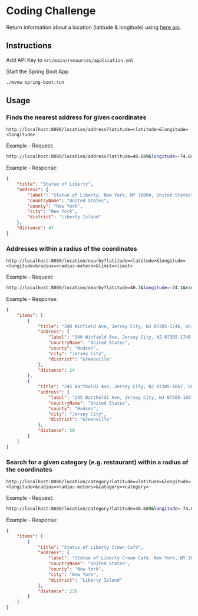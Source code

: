 # Coding Challenge

Return information about a location (latitude & longitude) using [here api](https://developer.here.com/documentation).

## Instructions

Add API Key to `src/main/resources/application.yml`

Start the Spring Boot App

```bash
./mvnw spring-boot:run
```

## Usage
### Finds the nearest address for given coordinates

```
http://localhost:8080/location/address?latitude=<latitude>&longitude=<longitude>
```
Example - Request:
```bash
http://localhost:8080/location/address?latitude=40.689&longitude=-74.044
```

Example - Response:
```json
{
    "title": "Statue of Liberty",
    "address": {
        "label": "Statue of Liberty, New York, NY 10004, United States",
        "countryName": "United States",
        "county": "New York",
        "city": "New York",
        "district": "Liberty Island"
    },
    "distance": 47
}
```

### Addresses within a radius of the coordinates

```
http://localhost:8080/location/nearby?latitude=<latitude>&longitude=<longitude>&radius=<radius-meters>&limit=<limit>
```

Example - Request:
```bash
http://localhost:8080/location/nearby?latitude=40.7&longitude=-74.1&radius=250&limit=2
```

Example - Response:
```json
{
    "items": [
        {
            "title": "340 Winfield Ave, Jersey City, NJ 07305-1746, United States",
            "address": {
                "label": "340 Winfield Ave, Jersey City, NJ 07305-1746, United States",
                "countryName": "United States",
                "county": "Hudson",
                "city": "Jersey City",
                "district": "Greenville"
            },
            "distance": 24
        },
        {
            "title": "245 Bartholdi Ave, Jersey City, NJ 07305-1857, United States",
            "address": {
                "label": "245 Bartholdi Ave, Jersey City, NJ 07305-1857, United States",
                "countryName": "United States",
                "county": "Hudson",
                "city": "Jersey City",
                "district": "Greenville"
            },
            "distance": 30
        }
    ]
}
```

### Search for a given category (e.g. restaurant) within a radius of the coordinates
```
http://localhost:8080/location/category?latitude=<latitude>&longitude=<longitude>&radius=<radius-meters>&category=<category>
```

Example - Request:
```bash
http://localhost:8080/location/category?latitude=40.689&longitude=-74.044&radius=250&category=restaurant
```

Example - Response:
```json
{
    "items": [
        {
            "title": "Statue of Liberty Crown Café",
            "address": {
                "label": "Statue of Liberty Crown Café, New York, NY 10004, United States",
                "countryName": "United States",
                "county": "New York",
                "city": "New York",
                "district": "Liberty Island"
            },
            "distance": 238
        }
    ]
}
```